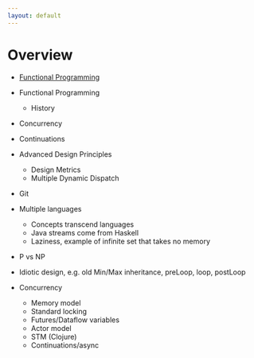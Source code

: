 ```yaml
---
layout: default
---
```

# Overview

* [Functional Programming](functioanl-programming/index.md)

* Functional Programming
  * History
* Concurrency
* Continuations

* Advanced Design Principles
  * Design Metrics
  * Multiple Dynamic Dispatch
* Git

* Multiple languages
  * Concepts transcend languages
  * Java streams come from Haskell
  * Laziness, example of infinite set that takes no memory

* P vs NP

* Idiotic design, e.g. old Min/Max inheritance, preLoop, loop, postLoop

* Concurrency
  * Memory model
  * Standard locking
  * Futures/Dataflow variables
  * Actor model
  * STM (Clojure)
  * Continuations/async
